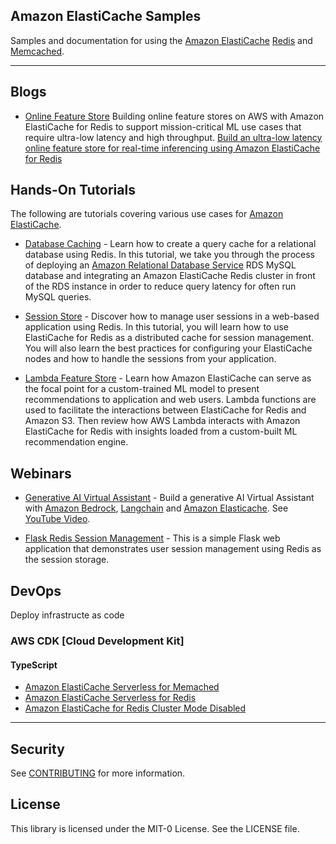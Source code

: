 ## Amazon ElastiCache Samples

Samples and documentation for using the [Amazon ElastiCache](https://aws.amazon.com/elasticache/) [Redis](https://aws.amazon.com/elasticache/redis/) and [Memcached](https://aws.amazon.com/elasticache/memcached/).

---

## Blogs

- [Online Feature Store](./blogs/feast-aws-credit-scoring/) Building online feature stores on AWS with Amazon ElastiCache for Redis to support mission-critical ML use cases that require ultra-low latency and high throughput. [Build an ultra-low latency online feature store for real-time inferencing using Amazon ElastiCache for Redis](https://aws.amazon.com/blogs/database/build-an-ultra-low-latency-online-feature-store-for-real-time-inferencing-using-amazon-elasticache-for-redis/)

## Hands-On Tutorials

The following are tutorials covering various use cases for [Amazon ElastiCache](https://aws.amazon.com/elasticache/).

- [Database Caching](./database-caching/) - Learn how to create a query cache for a relational database using Redis.  In this tutorial, we take you through the process of deploying an [Amazon Relational Database Service](https://aws.amazon.com/rds/) RDS MySQL database and integrating an Amazon ElastiCache Redis cluster in front of the RDS instance in order to reduce query latency for often run MySQL queries.

- [Session Store](./session-store/) - Discover how to manage user sessions in a web-based application using Redis.  In this tutorial, you will learn how to use ElastiCache for Redis as a distributed cache for session management. You will also learn the best practices for configuring your ElastiCache nodes and how to handle the sessions from your application. 

- [Lambda Feature Store](./lambda-feature-store/) - Learn how Amazon ElastiCache can serve as the focal point for a custom-trained ML model to present recommendations to application and web users. Lambda functions are used to facilitate the interactions between ElastiCache for Redis and Amazon S3. Then review how AWS Lambda interacts with Amazon ElastiCache for Redis with insights loaded from a custom-built ML recommendation engine.

## Webinars

- [Generative AI Virtual Assistant](./webinars/genai-chatbot/) - Build a generative AI Virtual Assistant with [Amazon Bedrock](https://aws.amazon.com/bedrock/), [Langchain](https://github.com/langchain-ai/langchain) and [Amazon Elasticache](https://aws.amazon.com/elasticache/). See [YouTube Video](https://www.youtube.com/watch?v=yWxDmQYelvg).

- [Flask Redis Session Management](./webinars/flask-redis-session/) - This is a simple Flask web application that demonstrates user session management using Redis as the session storage.

## DevOps

Deploy infrastructe as code

### AWS CDK [Cloud Development Kit]

#### TypeScript

- [Amazon ElastiCache Serverless for Memached](devops/aws-cdk/typescript/elasticache-serverless-memcached-minimal/README.md)
- [Amazon ElastiCache Serverless for Redis](devops/aws-cdk/typescript/elasticache-serverless-redis-minimal/README.md)
- [Amazon ElastiCache for Redis Cluster Mode Disabled](devops/aws-cdk/typescript/elasticache-redis-cmd/README.md)

---

## Security

See [CONTRIBUTING](CONTRIBUTING.md#security-issue-notifications) for more information.

## License

This library is licensed under the MIT-0 License. See the LICENSE file.
